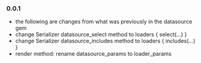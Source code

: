 ### 0.0.1

- the following are changes from what was previously in the datasource gem
- change Serializer datasource_select method to loaders { select(...) }
- change Serializer datasource_includes method to loaders { includes(...) }
- render method: rename datasource_params to loader_params
